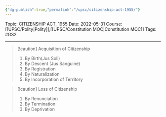 ```yaml
---
{"dg-publish":true,"permalink":"/upsc/citizenship-act-1955/"}
---
```


Topic: CITIZENSHIP ACT, 1955
Date: 2022-05-31
Course: [[UPSC/Polity\|Polity]],[[UPSC/Constitution MOC\|Constitution MOC]]
Tags: #GS2 

---

> [!caution] Acquisition of Citizenship
> 1. By Birth(Jus Soli)
> 2. By Descent (Jus Sanguine)
> 3. By Registration 
> 4. By Naturalization
> 5. By Incorporation of Territory

> [!caution] Loss of Citizenship
> 1. By Renunciation
> 2. By Termination
> 3. By Deprivation




